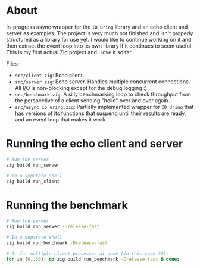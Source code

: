 
# About

In-progress async wrapper for the `IO_Uring` library and an echo client and
server as examples. The project is very much not finished and isn't properly
structured as a library for use yet. I would like to continue working on it and
then extract the event loop into its own library if it continues to seem
useful. This is my first actual Zig project and I love it so far. 

Files:
* `src/client.zig`: Echo client. 
* `src/server.zig`: Echo server. Handles multiple concurrent connections. All I/O
  is non-blocking except for the debug logging :) 
* `src/benchmark.zig`: A silly benchmarking loop to check throughput from the
  perspective of a client sending "hello" over and over again.
* `src/async_io_uring.zig`: Partially implemented wrapper for `IO_Uring` that
  has versions of its functions that suspend until their results are ready, and
  an event loop that makes it work.  

# Running the echo client and server
```sh
# Run the server
zig build run_server

# In a separate shell
zig build run_client
```

# Running the benchmark
```sh
# Run the server
zig build run_server -Drelease-fast

# In a separate shell
zig build run_benchmark -Drelease-fast

# Or for multiple client processes at once (in this case 30):
for in {0..30}; do zig build run_benchmark -Drelease-fast & done;
```
